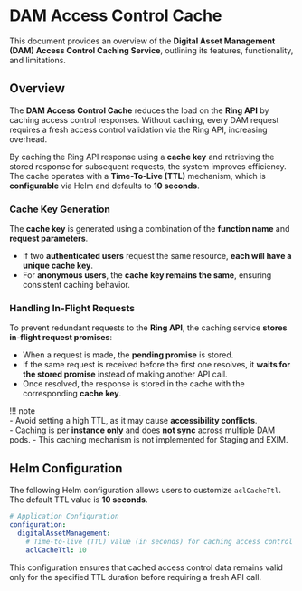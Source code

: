 # **DAM Access Control Cache**  

This document provides an overview of the **Digital Asset Management (DAM) Access Control Caching Service**, outlining its features, functionality, and limitations.  

## **Overview**  

The **DAM Access Control Cache** reduces the load on the **Ring API** by caching access control responses. Without caching, every DAM request requires a fresh access control validation via the Ring API, increasing overhead.  

By caching the Ring API response using a **cache key** and retrieving the stored response for subsequent requests, the system improves efficiency. The cache operates with a **Time-To-Live (TTL)** mechanism, which is **configurable** via Helm and defaults to **10 seconds**.  

### **Cache Key Generation**  
The **cache key** is generated using a combination of the **function name** and **request parameters**.  
- If two **authenticated users** request the same resource, **each will have a unique cache key**.  
- For **anonymous users**, the **cache key remains the same**, ensuring consistent caching behavior.  

### **Handling In-Flight Requests**  
To prevent redundant requests to the **Ring API**, the caching service **stores in-flight request promises**:  
- When a request is made, the **pending promise** is stored.  
- If the same request is received before the first one resolves, it **waits for the stored promise** instead of making another API call.  
- Once resolved, the response is stored in the cache with the corresponding **cache key**.  

!!! note  
    - Avoid setting a high TTL, as it may cause **accessibility conflicts**.  
    - Caching is per **instance only** and does **not sync** across multiple DAM pods. 
    - This caching mechanism is not implemented for Staging and EXIM.

## **Helm Configuration**  

The following Helm configuration allows users to customize `aclCacheTtl`. The default TTL value is **10 seconds**.  

```yaml
# Application Configuration
configuration:
  digitalAssetManagement:
    # Time-to-live (TTL) value (in seconds) for caching access control (ACL) data
    aclCacheTtl: 10
```  

This configuration ensures that cached access control data remains valid only for the specified TTL duration before requiring a fresh API call.